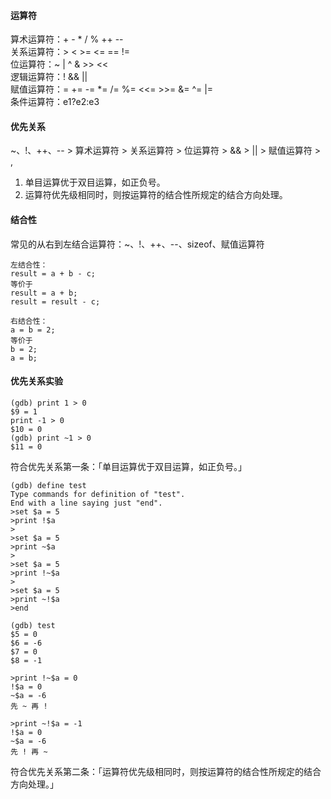#### 运算符                                                                                                                                                                                                                                                                                                                                                                                                                                                                                                                                       
算术运算符：+ - * / % ++ --                                                                                                                                                                                                                                                                                                                                                                                                                                                                                                                                       
关系运算符：> < >= <= == !=                                                                                                                                                                                                                                                                                                                                                                                                                                                                                                                                       
位运算符：~ | ^ & >> <<                                                                                                                                                                                                                                                                                                                                                                                                                                                                                                                                       
逻辑运算符：! && ||                                                                                                                                                                                                                                                                                                                                                                                                                                                                                                                                       
赋值运算符：= += -= *= /= %= <<= >>= &= ^= |=                                                                                                                                                                                                                                                                                                                                                                                                                                                                                                                                       
条件运算符：e1?e2:e3                                                                                                                                                                                                                                                                                                                                                                                                                                                                                                                                       
                                                                                                                                                                                                                                                                                                                                                                                                                                                                                                                                       
#### 优先关系                                                                                                                                                                                                                                                                                                                                                                                                                                                                                                                                       
~、!、++、-- > 算术运算符 > 关系运算符 > 位运算符 > && > || > 赋值运算符 > ,                                                                                                                                                                                                                                                                                                                                                                                                                                                                                                                                       
1. 单目运算优于双目运算，如正负号。                                                                                                                                                                                                                                                                                                                                                                                                                                                                                                                                       
2. 运算符优先级相同时，则按运算符的结合性所规定的结合方向处理。                                                                                                                                                                                                                                                                                                                                                                                                                                                                                                                                       
                                                                                                                                                                                                                                                                                                                                                                                                                                                                                                                                       
#### 结合性                                                                                                                                                                                                                                                                                                                                                                                                                                                                                                                                       
常见的从右到左结合运算符：~、!、++、--、sizeof、赋值运算符                                                                                                                                                                                                                                                                                                                                                                                                                                                                                                                                       
```                                                                                                                                                                                                                                                                                                                                                                                                                                                                                                                                       
左结合性：                                                                                                                                                                                                                                                                                                                                                                                                                                                                                                                                       
result = a + b - c;                                                                                                                                                                                                                                                                                                                                                                                                                                                                                                                                       
等价于                                                                                                                                                                                                                                                                                                                                                                                                                                                                                                                                       
result = a + b;                                                                                                                                                                                                                                                                                                                                                                                                                                                                                                                                       
result = result - c;                                                                                                                                                                                                                                                                                                                                                                                                                                                                                                                                       
                                                                                                                                                                                                                                                                                                                                                                                                                                                                                                                                       
右结合性：                                                                                                                                                                                                                                                                                                                                                                                                                                                                                                                                       
a = b = 2;                                                                                                                                                                                                                                                                                                                                                                                                                                                                                                                                       
等价于                                                                                                                                                                                                                                                                                                                                                                                                                                                                                                                                       
b = 2;                                                                                                                                                                                                                                                                                                                                                                                                                                                                                                                                       
a = b;                                                                                                                                                                                                                                                                                                                                                                                                                                                                                                                                       
```                                                                                                                                                                                                                                                                                                                                                                                                                                                                                                                                       
#### 优先关系实验                                                                                                                                                                                                                                                                                                                                                                                                                                                                                                                                       
```                                                                                                                                                                                                                                                                                                                                                                                                                                                                                                                                       
(gdb) print 1 > 0                                                                                                                                                                                                                                                                                                                                                                                                                                                                                                                                       
$9 = 1                                                                                                                                                                                                                                                                                                                                                                                                                                                                                                                                       
print -1 > 0                                                                                                                                                                                                                                                                                                                                                                                                                                                                                                                                       
$10 = 0                                                                                                                                                                                                                                                                                                                                                                                                                                                                                                                                       
(gdb) print ~1 > 0                                                                                                                                                                                                                                                                                                                                                                                                                                                                                                                                       
$11 = 0                                                                                                                                                                                                                                                                                                                                                                                                                                                                                                                                       
```                                                                                                                                                                                                                                                                                                                                                                                                                                                                                                                                       
符合优先关系第一条：「单目运算优于双目运算，如正负号。」                                                                                                                                                                                                                                                                                                                                                                                                                                                                                                                                       
```                                                                                                                                                                                                                                                                                                                                                                                                                                                                                                                                       
(gdb) define test                                                                                                                                                                                                                                                                                                                                                                                                                                                                                                                                       
Type commands for definition of "test".                                                                                                                                                                                                                                                                                                                                                                                                                                                                                                                                       
End with a line saying just "end".                                                                                                                                                                                                                                                                                                                                                                                                                                                                                                                                       
>set $a = 5                                                                                                                                                                                                                                                                                                                                                                                                                                                                                                                                       
>print !$a                                                                                                                                                                                                                                                                                                                                                                                                                                                                                                                                       
>                                                                                                                                                                                                                                                                                                                                                                                                                                                                                                                                       
>set $a = 5                                                                                                                                                                                                                                                                                                                                                                                                                                                                                                                                       
>print ~$a                                                                                                                                                                                                                                                                                                                                                                                                                                                                                                                                       
>                                                                                                                                                                                                                                                                                                                                                                                                                                                                                                                                       
>set $a = 5                                                                                                                                                                                                                                                                                                                                                                                                                                                                                                                                       
>print !~$a                                                                                                                                                                                                                                                                                                                                                                                                                                                                                                                                       
>                                                                                                                                                                                                                                                                                                                                                                                                                                                                                                                                       
>set $a = 5                                                                                                                                                                                                                                                                                                                                                                                                                                                                                                                                       
>print ~!$a                                                                                                                                                                                                                                                                                                                                                                                                                                                                                                                                       
>end                                                                                                                                                                                                                                                                                                                                                                                                                                                                                                                                       
                                                                                                                                                                                                                                                                                                                                                                                                                                                                                                                                       
(gdb) test                                                                                                                                                                                                                                                                                                                                                                                                                                                                                                                                       
$5 = 0                                                                                                                                                                                                                                                                                                                                                                                                                                                                                                                                       
$6 = -6                                                                                                                                                                                                                                                                                                                                                                                                                                                                                                                                       
$7 = 0                                                                                                                                                                                                                                                                                                                                                                                                                                                                                                                                       
$8 = -1                                                                                                                                                                                                                                                                                                                                                                                                                                                                                                                                       
                                                                                                                                                                                                                                                                                                                                                                                                                                                                                                                                       
>print !~$a = 0                                                                                                                                                                                                                                                                                                                                                                                                                                                                                                                                       
!$a = 0                                                                                                                                                                                                                                                                                                                                                                                                                                                                                                                                       
~$a = -6                                                                                                                                                                                                                                                                                                                                                                                                                                                                                                                                       
先 ~ 再 !                                                                                                                                                                                                                                                                                                                                                                                                                                                                                                                                       
                                                                                                                                                                                                                                                                                                                                                                                                                                                                                                                                       
>print ~!$a = -1                                                                                                                                                                                                                                                                                                                                                                                                                                                                                                                                       
!$a = 0                                                                                                                                                                                                                                                                                                                                                                                                                                                                                                                                       
~$a = -6                                                                                                                                                                                                                                                                                                                                                                                                                                                                                                                                       
先 ! 再 ~                                                                                                                                                                                                                                                                                                                                                                                                                                                                                                                                       
```                                                                                                                                                                                                                                                                                                                                                                                                                                                                                                                                       
符合优先关系第二条：「运算符优先级相同时，则按运算符的结合性所规定的结合方向处理。」                                                                                                                                                                                                                                                                                                                                                                                                                                                                                                                                       